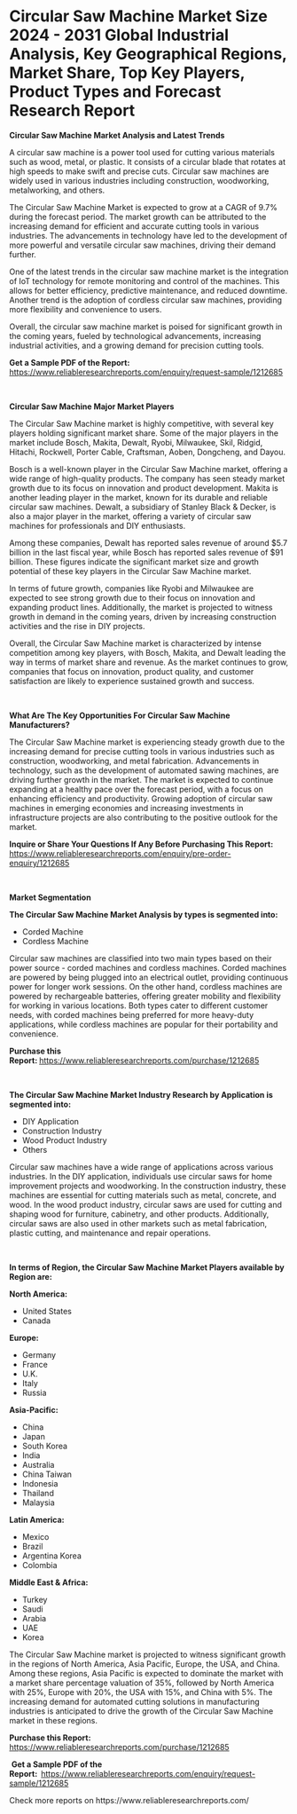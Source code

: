 <p><h1>Circular Saw Machine Market Size 2024 - 2031 Global Industrial Analysis, Key Geographical Regions, Market Share, Top Key Players, Product Types and Forecast Research Report</h1></p><p><strong>Circular Saw Machine Market Analysis and Latest Trends</strong></p>
<p><p>A circular saw machine is a power tool used for cutting various materials such as wood, metal, or plastic. It consists of a circular blade that rotates at high speeds to make swift and precise cuts. Circular saw machines are widely used in various industries including construction, woodworking, metalworking, and others.</p><p>The Circular Saw Machine Market is expected to grow at a CAGR of 9.7% during the forecast period. The market growth can be attributed to the increasing demand for efficient and accurate cutting tools in various industries. The advancements in technology have led to the development of more powerful and versatile circular saw machines, driving their demand further.</p><p>One of the latest trends in the circular saw machine market is the integration of IoT technology for remote monitoring and control of the machines. This allows for better efficiency, predictive maintenance, and reduced downtime. Another trend is the adoption of cordless circular saw machines, providing more flexibility and convenience to users.</p><p>Overall, the circular saw machine market is poised for significant growth in the coming years, fueled by technological advancements, increasing industrial activities, and a growing demand for precision cutting tools.</p></p>
<p><strong>Get a Sample PDF of the Report:&nbsp;</strong> <a href="https://www.reliableresearchreports.com/enquiry/request-sample/1212685">https://www.reliableresearchreports.com/enquiry/request-sample/1212685</a></p>
<p>&nbsp;</p>
<p><strong>Circular Saw Machine Major Market Players</strong></p>
<p><p>The Circular Saw Machine market is highly competitive, with several key players holding significant market share. Some of the major players in the market include Bosch, Makita, Dewalt, Ryobi, Milwaukee, Skil, Ridgid, Hitachi, Rockwell, Porter Cable, Craftsman, Aoben, Dongcheng, and Dayou.</p><p>Bosch is a well-known player in the Circular Saw Machine market, offering a wide range of high-quality products. The company has seen steady market growth due to its focus on innovation and product development. Makita is another leading player in the market, known for its durable and reliable circular saw machines. Dewalt, a subsidiary of Stanley Black & Decker, is also a major player in the market, offering a variety of circular saw machines for professionals and DIY enthusiasts.</p><p>Among these companies, Dewalt has reported sales revenue of around $5.7 billion in the last fiscal year, while Bosch has reported sales revenue of $91 billion. These figures indicate the significant market size and growth potential of these key players in the Circular Saw Machine market.</p><p>In terms of future growth, companies like Ryobi and Milwaukee are expected to see strong growth due to their focus on innovation and expanding product lines. Additionally, the market is projected to witness growth in demand in the coming years, driven by increasing construction activities and the rise in DIY projects.</p><p>Overall, the Circular Saw Machine market is characterized by intense competition among key players, with Bosch, Makita, and Dewalt leading the way in terms of market share and revenue. As the market continues to grow, companies that focus on innovation, product quality, and customer satisfaction are likely to experience sustained growth and success.</p></p>
<p>&nbsp;</p>
<p><strong>What Are The Key Opportunities For Circular Saw Machine Manufacturers?</strong></p>
<p><p>The Circular Saw Machine market is experiencing steady growth due to the increasing demand for precise cutting tools in various industries such as construction, woodworking, and metal fabrication. Advancements in technology, such as the development of automated sawing machines, are driving further growth in the market. The market is expected to continue expanding at a healthy pace over the forecast period, with a focus on enhancing efficiency and productivity. Growing adoption of circular saw machines in emerging economies and increasing investments in infrastructure projects are also contributing to the positive outlook for the market.</p></p>
<p><strong>Inquire or Share Your Questions If Any Before Purchasing This Report:</strong> <a href="https://www.reliableresearchreports.com/enquiry/pre-order-enquiry/1212685">https://www.reliableresearchreports.com/enquiry/pre-order-enquiry/1212685</a></p>
<p>&nbsp;</p>
<p><strong>Market Segmentation</strong></p>
<p><strong>The Circular Saw Machine Market Analysis by types is segmented into:</strong></p>
<p><ul><li>Corded Machine</li><li>Cordless Machine</li></ul></p>
<p><p>Circular saw machines are classified into two main types based on their power source - corded machines and cordless machines. Corded machines are powered by being plugged into an electrical outlet, providing continuous power for longer work sessions. On the other hand, cordless machines are powered by rechargeable batteries, offering greater mobility and flexibility for working in various locations. Both types cater to different customer needs, with corded machines being preferred for more heavy-duty applications, while cordless machines are popular for their portability and convenience.</p></p>
<p><strong>Purchase this Report:&nbsp;</strong><a href="https://www.reliableresearchreports.com/purchase/1212685">https://www.reliableresearchreports.com/purchase/1212685</a></p>
<p>&nbsp;</p>
<p><strong>The Circular Saw Machine Market Industry Research by Application is segmented into:</strong></p>
<p><ul><li>DIY Application</li><li>Construction Industry</li><li>Wood Product Industry</li><li>Others</li></ul></p>
<p><p>Circular saw machines have a wide range of applications across various industries. In the DIY application, individuals use circular saws for home improvement projects and woodworking. In the construction industry, these machines are essential for cutting materials such as metal, concrete, and wood. In the wood product industry, circular saws are used for cutting and shaping wood for furniture, cabinetry, and other products. Additionally, circular saws are also used in other markets such as metal fabrication, plastic cutting, and maintenance and repair operations.</p></p>
<p>&nbsp;</p>
<p><strong>In terms of Region, the Circular Saw Machine Market Players available by Region are:</strong></p>
<p>
    <p> <strong> North America: </strong>
        <ul>
            <li>United States</li>
            <li>Canada</li>
        </ul>
        </p> 
    <p> <strong> Europe: </strong>
        <ul>
            <li>Germany</li>
            <li>France</li>
            <li>U.K.</li>
            <li>Italy</li>
            <li>Russia</li>
        </ul>
        </p> 
    <p> <strong> Asia-Pacific: </strong>
        <ul>
            <li>China</li>
            <li>Japan</li>
            <li>South Korea</li>
            <li>India</li>
            <li>Australia</li>
            <li>China Taiwan</li>
            <li>Indonesia</li>
            <li>Thailand</li>
            <li>Malaysia</li>
        </ul>
        </p> 
    <p> <strong> Latin America: </strong>
        <ul>
            <li>Mexico</li>
            <li>Brazil</li>
            <li>Argentina Korea</li>
            <li>Colombia</li>
        </ul>
        </p> 
    <p> <strong> Middle East & Africa: </strong>
        <ul>
            <li>Turkey</li>
            <li>Saudi</li>
            <li>Arabia</li>
            <li>UAE</li>
            <li>Korea</li>
        </ul>
    </p>
    </p>
<p><p>The Circular Saw Machine market is projected to witness significant growth in the regions of North America, Asia Pacific, Europe, the USA, and China. Among these regions, Asia Pacific is expected to dominate the market with a market share percentage valuation of 35%, followed by North America with 25%, Europe with 20%, the USA with 15%, and China with 5%. The increasing demand for automated cutting solutions in manufacturing industries is anticipated to drive the growth of the Circular Saw Machine market in these regions.</p></p>
<p><strong>Purchase this Report: </strong><a href="https://www.reliableresearchreports.com/purchase/1212685">https://www.reliableresearchreports.com/purchase/1212685</a></p>
<p>&nbsp;<strong>Get a Sample PDF of the Report:&nbsp;&nbsp;</strong><a href="https://www.reliableresearchreports.com/enquiry/request-sample/1212685">https://www.reliableresearchreports.com/enquiry/request-sample/1212685</a></p>
<p><strong></strong></p>
<p>Check more reports on https://www.reliableresearchreports.com/</p>